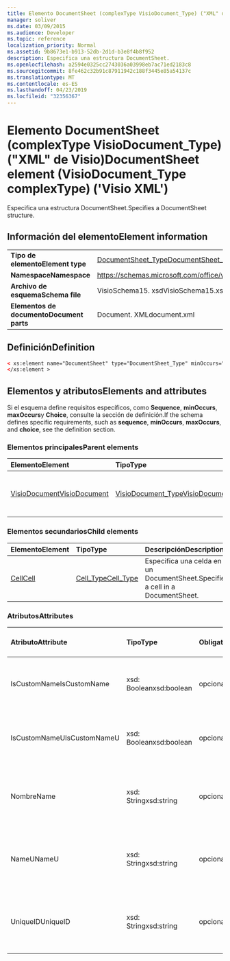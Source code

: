 ```yaml
---
title: Elemento DocumentSheet (complexType VisioDocument_Type) ("XML" de Visio)
manager: soliver
ms.date: 03/09/2015
ms.audience: Developer
ms.topic: reference
localization_priority: Normal
ms.assetid: 9b8673e1-b913-52db-2d1d-b3e8f4b8f952
description: Especifica una estructura DocumentSheet.
ms.openlocfilehash: a2594e0325cc2743036a03998eb7ac71ed2183c8
ms.sourcegitcommit: 8fe462c32b91c87911942c188f3445e85a54137c
ms.translationtype: MT
ms.contentlocale: es-ES
ms.lasthandoff: 04/23/2019
ms.locfileid: "32356367"
---
```

# <a name="documentsheet-element-visiodocumenttype-complextype-visio-xml"></a><span data-ttu-id="a8c53-103">Elemento DocumentSheet (complexType VisioDocument_Type) ("XML" de Visio)</span><span class="sxs-lookup"><span data-stu-id="a8c53-103">DocumentSheet element (VisioDocument_Type complexType) ('Visio XML')</span></span>

<span data-ttu-id="a8c53-104">Especifica una estructura DocumentSheet.</span><span class="sxs-lookup"><span data-stu-id="a8c53-104">Specifies a DocumentSheet structure.</span></span>
  
## <a name="element-information"></a><span data-ttu-id="a8c53-105">Información del elemento</span><span class="sxs-lookup"><span data-stu-id="a8c53-105">Element information</span></span>

|||
|:-----|:-----|
|<span data-ttu-id="a8c53-106">**Tipo de elemento**</span><span class="sxs-lookup"><span data-stu-id="a8c53-106">**Element type**</span></span> <br/> |[<span data-ttu-id="a8c53-107">DocumentSheet_Type</span><span class="sxs-lookup"><span data-stu-id="a8c53-107">DocumentSheet_Type</span></span>](documentsheet_type-complextypevisio-xml.md) <br/> |
|<span data-ttu-id="a8c53-108">**Namespace**</span><span class="sxs-lookup"><span data-stu-id="a8c53-108">**Namespace**</span></span> <br/> |https://schemas.microsoft.com/office/visio/2012/main  <br/> |
|<span data-ttu-id="a8c53-109">**Archivo de esquema**</span><span class="sxs-lookup"><span data-stu-id="a8c53-109">**Schema file**</span></span> <br/> |<span data-ttu-id="a8c53-110">VisioSchema15. xsd</span><span class="sxs-lookup"><span data-stu-id="a8c53-110">VisioSchema15.xsd</span></span>  <br/> |
|<span data-ttu-id="a8c53-111">**Elementos de documento**</span><span class="sxs-lookup"><span data-stu-id="a8c53-111">**Document parts**</span></span> <br/> |<span data-ttu-id="a8c53-112">Document. XML</span><span class="sxs-lookup"><span data-stu-id="a8c53-112">document.xml</span></span>  <br/> |
   
## <a name="definition"></a><span data-ttu-id="a8c53-113">Definición</span><span class="sxs-lookup"><span data-stu-id="a8c53-113">Definition</span></span>

```XML
< xs:element name="DocumentSheet" type="DocumentSheet_Type" minOccurs="0" maxOccurs="1" >
</xs:element >
```

## <a name="elements-and-attributes"></a><span data-ttu-id="a8c53-114">Elementos y atributos</span><span class="sxs-lookup"><span data-stu-id="a8c53-114">Elements and attributes</span></span>

<span data-ttu-id="a8c53-115">Si el esquema define requisitos específicos, como **Sequence**, **minOccurs**, **maxOccurs**y **Choice**, consulte la sección de definición.</span><span class="sxs-lookup"><span data-stu-id="a8c53-115">If the schema defines specific requirements, such as **sequence**, **minOccurs**, **maxOccurs**, and **choice**, see the definition section.</span></span> 
  
### <a name="parent-elements"></a><span data-ttu-id="a8c53-116">Elementos principales</span><span class="sxs-lookup"><span data-stu-id="a8c53-116">Parent elements</span></span>

|<span data-ttu-id="a8c53-117">**Elemento**</span><span class="sxs-lookup"><span data-stu-id="a8c53-117">**Element**</span></span>|<span data-ttu-id="a8c53-118">**Tipo**</span><span class="sxs-lookup"><span data-stu-id="a8c53-118">**Type**</span></span>|<span data-ttu-id="a8c53-119">**Descripción**</span><span class="sxs-lookup"><span data-stu-id="a8c53-119">**Description**</span></span>|
|:-----|:-----|:-----|
|[<span data-ttu-id="a8c53-120">VisioDocument</span><span class="sxs-lookup"><span data-stu-id="a8c53-120">VisioDocument</span></span>](visiodocument-elementvisio-xml.md) <br/> |[<span data-ttu-id="a8c53-121">VisioDocument_Type</span><span class="sxs-lookup"><span data-stu-id="a8c53-121">VisioDocument_Type</span></span>](visiodocument_type-complextypevisio-xml.md) <br/> |<span data-ttu-id="a8c53-122">El elemento raíz de un documento de Microsoft Visio.</span><span class="sxs-lookup"><span data-stu-id="a8c53-122">The root element of a Microsoft Visio document.</span></span>  <br/> |
   
### <a name="child-elements"></a><span data-ttu-id="a8c53-123">Elementos secundarios</span><span class="sxs-lookup"><span data-stu-id="a8c53-123">Child elements</span></span>

|<span data-ttu-id="a8c53-124">**Elemento**</span><span class="sxs-lookup"><span data-stu-id="a8c53-124">**Element**</span></span>|<span data-ttu-id="a8c53-125">**Tipo**</span><span class="sxs-lookup"><span data-stu-id="a8c53-125">**Type**</span></span>|<span data-ttu-id="a8c53-126">**Descripción**</span><span class="sxs-lookup"><span data-stu-id="a8c53-126">**Description**</span></span>|
|:-----|:-----|:-----|
|[<span data-ttu-id="a8c53-127">Cell</span><span class="sxs-lookup"><span data-stu-id="a8c53-127">Cell</span></span>](cell-elementvisio-xml.md) <br/> |[<span data-ttu-id="a8c53-128">Cell_Type</span><span class="sxs-lookup"><span data-stu-id="a8c53-128">Cell_Type</span></span>](cell_type-complextypevisio-xml.md) <br/> |<span data-ttu-id="a8c53-129">Especifica una celda en un DocumentSheet.</span><span class="sxs-lookup"><span data-stu-id="a8c53-129">Specifies a cell in a DocumentSheet.</span></span>  <br/> |
   
### <a name="attributes"></a><span data-ttu-id="a8c53-130">Atributos</span><span class="sxs-lookup"><span data-stu-id="a8c53-130">Attributes</span></span>

|<span data-ttu-id="a8c53-131">**Atributo**</span><span class="sxs-lookup"><span data-stu-id="a8c53-131">**Attribute**</span></span>|<span data-ttu-id="a8c53-132">**Tipo**</span><span class="sxs-lookup"><span data-stu-id="a8c53-132">**Type**</span></span>|<span data-ttu-id="a8c53-133">**Obligatorio**</span><span class="sxs-lookup"><span data-stu-id="a8c53-133">**Required**</span></span>|<span data-ttu-id="a8c53-134">**Descripción**</span><span class="sxs-lookup"><span data-stu-id="a8c53-134">**Description**</span></span>|<span data-ttu-id="a8c53-135">**Posibles valores**</span><span class="sxs-lookup"><span data-stu-id="a8c53-135">**Possible values**</span></span>|
|:-----|:-----|:-----|:-----|:-----|
|<span data-ttu-id="a8c53-136">IsCustomName</span><span class="sxs-lookup"><span data-stu-id="a8c53-136">IsCustomName</span></span>  <br/> |<span data-ttu-id="a8c53-137">xsd: Boolean</span><span class="sxs-lookup"><span data-stu-id="a8c53-137">xsd:boolean</span></span>  <br/> |<span data-ttu-id="a8c53-138">opcional</span><span class="sxs-lookup"><span data-stu-id="a8c53-138">optional</span></span>  <br/> |<span data-ttu-id="a8c53-139">Describe si el usuario ha personalizado el nombre.</span><span class="sxs-lookup"><span data-stu-id="a8c53-139">Describes whether the name has been customized by the user.</span></span>  <br/> |<span data-ttu-id="a8c53-140">Valores del tipo xsd: Boolean.</span><span class="sxs-lookup"><span data-stu-id="a8c53-140">Values of the xsd:Boolean type.</span></span>  <br/> |
|<span data-ttu-id="a8c53-141">IsCustomNameU</span><span class="sxs-lookup"><span data-stu-id="a8c53-141">IsCustomNameU</span></span>  <br/> |<span data-ttu-id="a8c53-142">xsd: Boolean</span><span class="sxs-lookup"><span data-stu-id="a8c53-142">xsd:boolean</span></span>  <br/> |<span data-ttu-id="a8c53-143">opcional</span><span class="sxs-lookup"><span data-stu-id="a8c53-143">optional</span></span>  <br/> |<span data-ttu-id="a8c53-144">Describe si el usuario ha personalizado el nombre universal.</span><span class="sxs-lookup"><span data-stu-id="a8c53-144">Describes whether the universal name has been customized by the user.</span></span>  <br/> |<span data-ttu-id="a8c53-145">Valores del tipo xsd: Boolean.</span><span class="sxs-lookup"><span data-stu-id="a8c53-145">Values of the xsd:Boolean type.</span></span>  <br/> |
|<span data-ttu-id="a8c53-146">Nombre</span><span class="sxs-lookup"><span data-stu-id="a8c53-146">Name</span></span>  <br/> |<span data-ttu-id="a8c53-147">xsd: String</span><span class="sxs-lookup"><span data-stu-id="a8c53-147">xsd:string</span></span>  <br/> |<span data-ttu-id="a8c53-148">opcional</span><span class="sxs-lookup"><span data-stu-id="a8c53-148">optional</span></span>  <br/> |<span data-ttu-id="a8c53-149">Especifica el nombre dependiente del idioma de DocumentSheet.</span><span class="sxs-lookup"><span data-stu-id="a8c53-149">Specifies the language-dependent name of the DocumentSheet.</span></span>  <br/> |<span data-ttu-id="a8c53-150">Valores del tipo xsd: String.</span><span class="sxs-lookup"><span data-stu-id="a8c53-150">Values of the xsd:string type.</span></span>  <br/> |
|<span data-ttu-id="a8c53-151">NameU</span><span class="sxs-lookup"><span data-stu-id="a8c53-151">NameU</span></span>  <br/> |<span data-ttu-id="a8c53-152">xsd: String</span><span class="sxs-lookup"><span data-stu-id="a8c53-152">xsd:string</span></span>  <br/> |<span data-ttu-id="a8c53-153">opcional</span><span class="sxs-lookup"><span data-stu-id="a8c53-153">optional</span></span>  <br/> |<span data-ttu-id="a8c53-154">Especifica el nombre independiente del idioma de DocumentSheet.</span><span class="sxs-lookup"><span data-stu-id="a8c53-154">Specifies the language- independent name of the DocumentSheet.</span></span>  <br/> |<span data-ttu-id="a8c53-155">Valores del tipo xsd: String.</span><span class="sxs-lookup"><span data-stu-id="a8c53-155">Values of the xsd:string type.</span></span>  <br/> |
|<span data-ttu-id="a8c53-156">UniqueID</span><span class="sxs-lookup"><span data-stu-id="a8c53-156">UniqueID</span></span>  <br/> |<span data-ttu-id="a8c53-157">xsd: String</span><span class="sxs-lookup"><span data-stu-id="a8c53-157">xsd:string</span></span>  <br/> |<span data-ttu-id="a8c53-158">opcional</span><span class="sxs-lookup"><span data-stu-id="a8c53-158">optional</span></span>  <br/> |<span data-ttu-id="a8c53-159">String opcional.</span><span class="sxs-lookup"><span data-stu-id="a8c53-159">Optional string.</span></span> <span data-ttu-id="a8c53-160">Un GUID (identificador único global) que identifica la forma.</span><span class="sxs-lookup"><span data-stu-id="a8c53-160">A GUID (globally unique identifier) identifying the shape.</span></span>  <br/> |<span data-ttu-id="a8c53-161">Valores del tipo xsd: String.</span><span class="sxs-lookup"><span data-stu-id="a8c53-161">Values of the xsd:string type.</span></span>  <br/> |
   

